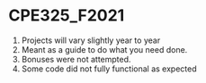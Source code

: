 # CPE325_F2021
1. Projects will vary slightly year to year
2. Meant as a guide to do what you need done. 
3. Bonuses were not attempted. 
4. Some code did not fully functional as expected
